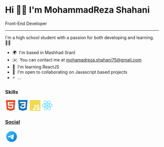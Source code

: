 Hi 🙋‍♂️ I'm MohammadReza Shahani
======

Front-End Developer

---

I'm a high school student with a passion for both developing and learning. 👨‍💻

- 🌍  I'm based in Mashhad (Iran)
- ✉️  You can contact me at [mohamadreza.shahani75@gmail.com](mailto:ce01010101it@gmail.com)
- 🧠  I'm learning ReactJS
- 🤝  I'm open to collaborating on Javascript based projects
- ⚡  ...

### Skills

<p align="left">
    <a href="https://developer.mozilla.org/en-US/docs/Glossary/HTML5" target="_blank" rel="noreferrer"><img src="https://github.com/MohiiiReza051/MohiiiReza051/blob/main/html5-colored.svg" width="36" height="36" alt="HTML5" /></a>
    <a href="https://www.w3.org/TR/CSS/#css" target="_blank" rel="noreferrer"><img src="https://github.com/MohiiiReza051/MohiiiReza051/blob/main/css3-colored.svg" width="36" height="36" alt="CSS3" /></a>
    <a href="https://developer.mozilla.org/en-US/docs/Web/JavaScript" target="_blank" rel="noreferrer"><img src="https://github.com/MohiiiReza051/MohiiiReza051/blob/main/javascript-colored.svg" width="36" height="36" alt="Javascript" /></a>
    <a href="https://reactjs.org/" target="_blank" rel="noreferrer"><img src="https://github.com/MohiiiReza051/MohiiiReza051/blob/main/react-colored.svg" width="36" height="36" alt="React" />

</p>

### Social

<p align="left">
    <a href="https://t.me/MohiiiReza051" target="_blank" rel="noreferrer"><img src="https://github.com/MohiiiReza051/MohiiiReza051/blob/main/telegram.svg" alt="Telegram" width="42" height="42" /></a>
</p>
